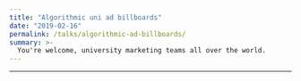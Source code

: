 ```yaml
---
title: "Algorithmic uni ad billboards"
date: "2019-02-16"
permalink: /talks/algorithmic-ad-billboards/
summary: >-
  You're welcome, university marketing teams all over the world.
---
```


---

<script>
// assumes that it's loaded inside an otherwise empty reveal layout

// from https://www.talkenglish.com/vocabulary/top-1000-verbs.aspx
const VERBS = [
  "is", "are", "has", "get", "see", "need", "know", "would", "find", "take", "want", "does", "learn", "become", "come", "include", "thank", "provide", "create", "add", "understand", "consider", "choose", "develop", "remember", "determine", "grow", "allow", "supply", "bring", "improve", "maintain", "begin", "exist", "tend", "enjoy", "perform", "decide", "identify", "continue", "protect", "require", "occur", "write", "approach", "avoid", "prepare", "build", "achieve", "believe", "receive", "seem", "discuss", "realize", "contain", "follow", "refer", "solve", "describe", "prefer", "prevent", "discover", "ensure", "expect", "invest", "reduce", "speak", "appear", "explain", "explore", "involve", "lose", "afford", "agree", "hear", "remain", "represent", "apply", "forget", "recommend", "rely", "vary", "generate", "obtain", "accept", "communicate", "complain", "depend", "enter", "happen", "indicate", "suggest", "survive", "appreciate", "compare", "imagine", "manage", "differ", "encourage", "expand", "prove", "react", "recognize", "relax", "replace", "borrow", "earn", "emphasize", "enable", "operate", "reflect", "send", "anticipate", "assume", "engage", "enhance", "examine", "install", "participate", "intend", "introduce", "relate", "settle", "assure", "attract", "distribute", "overcome", "owe", "succeed", "suffer", "throw", "acquire", "adapt", "adjust", "argue", "arise", "confirm", "encouraging", "incorporate", "justify", "organize", "ought", "possess", "relieve", "retain", "shut", "calculate", "compete", "consult", "deliver", "extend", "investigate", "negotiate", "qualify", "retire", "rid", "weigh", "arrive", "attach", "behave", "celebrate", "convince", "disagree", "establish", "ignore", "imply", "insist", "pursue", "remaining", "specify", "warn", "accuse", "admire", "admit", "adopt", "announce", "apologize", "approve", "attend", "belong", "commit", "criticize", "deserve", "destroy", "hesitate", "illustrate", "inform", "manufacturing", "persuade", "pour", "propose", "remind", "shall", "submit", "suppose", "translate", "be", "have", "use", "make", "look", "help", "go", "being", "think", "read", "keep", "start", "give", "play", "feel", "put", "set", "change", "say", "cut", "show", "try", "check", "call", "move", "pay", "let", "increase", "turn", "ask", "buy", "guard", "hold", "offer", "travel", "cook", "dance", "excuse", "live", "purchase", "deal", "mean", "fall", "produce", "search", "spend", "talk", "upset", "tell", "cost", "drive", "support", "remove", "return", "run", "appropriate", "reserve", "leave", "reach", "rest", "serve", "watch", "charge", "break", "stay", "visit", "affect", "cover", "report", "rise", "walk", "pick", "lift", "mix", "stop", "teach", "concern", "fly", "born", "gain", "save", "stand", "fail", "lead", "listen", "worry", "express", "handle", "meet", "release", "sell", "finish", "press", "ride", "spread", "spring", "wait", "display", "flow", "hit", "shoot", "touch", "cancel", "cry", "dump", "push", "select", "conflict", "die", "eat", "fill", "jump", "kick", "pass", "pitch", "treat", "abuse", "beat", "burn", "deposit", "print", "raise", "sleep", "advance", "connect", "consist", "contribute", "draw", "fix", "hire", "join", "kill", "sit", "tap", "win", "attack", "claim", "drag", "drink", "guess", "pull", "wear", "wonder", "count", "doubt", "feed", "impress", "repeat", "seek", "sing", "slide", "strip", "wish", "collect", "combine", "command", "dig", "divide", "hang", "hunt", "march", "mention", "smell", "survey", "tie", "escape", "expose", "gather", "hate", "repair", "scratch", "strike", "employ", "hurt", "laugh", "lay", "respond", "split", "strain", "struggle", "swim", "train", "wash", "waste", "convert", "crash", "fold", "grab", "hide", "miss", "permit", "quote", "recover", "resolve", "roll", "sink", "slip", "suspect", "swing", "twist", "concentrate", "estimate", "prompt", "refuse", "regret", "reveal", "rush", "shake", "shift", "shine", "steal", "suck", "surround", "bear", "dare", "delay", "hurry", "invite", "kiss", "marry", "pop", "pray", "pretend", "punch", "quit", "reply", "resist", "rip", "rub", "smile", "spell", "stretch", "tear", "wake", "wrap", "was", "like", "even", "film", "water", "been", "well", "were", "example", "own", "study", "must", "form", "air", "place", "number", "part", "field", "fish", "process", "heat", "hand", "experience", "job", "book", "end", "point", "type", "value", "body", "market", "guide", "interest", "state", "radio", "course", "company", "price", "size", "card", "list", "mind", "trade", "line", "care", "group", "risk", "word", "force", "light", "name", "school", "amount", "order", "practice", "research", "sense", "service", "piece", "web", "boss", "sport", "page", "term", "test", "answer", "sound", "focus", "matter", "soil", "board", "oil", "picture", "access", "garden", "open", "range", "rate", "reason", "according", "site", "demand", "exercise", "image", "case", "cause", "coast", "age", "boat", "record", "result", "section", "building", "mouse", "cash", "class", "dry", "plan", "store", "tax", "involved", "side", "space", "rule", "weather", "figure", "man", "model", "source", "earth", "program", "design", "feature", "purpose", "question", "rock", "act", "birth", "dog", "object", "scale", "sun", "fit", "note", "profit", "related", "rent", "speed", "style", "war", "bank", "content", "craft", "bus", "exchange", "eye", "fire", "position", "pressure", "stress", "advantage", "benefit", "box", "complete", "frame", "issue", "limited", "step", "cycle", "face", "interested", "metal", "paint", "review", "room", "screen", "structure", "view", "account", "ball", "concerned", "discipline", "ready", "share", "balance", "bit", "black", "bottom", "gift", "impact", "machine", "shape", "tool", "wind", "address", "average", "career", "culture", "pot", "sign", "table", "task", "condition", "contact", "credit", "egg", "hope", "ice", "network", "separate", "attempt", "date", "effect", "link", "perfect", "post", "star", "voice", "challenge", "friend", "warm", "brush", "couple", "debate", "exit", "experienced", "function", "lack", "plant", "spot", "summer", "taste", "theme", "track", "wing", "brain", "button", "click", "correct", "desire", "fixed", "foot", "gas", "influence", "notice", "rain", "wall", "base", "damage", "distance", "pair", "staff", "sugar", "target", "text", "author", "complicated", "discount", "file", "ground", "lesson", "officer", "phase", "reference", "register", "secure", "sky", "stage", "stick", "title", "trouble", "advanced", "bowl", "bridge", "campaign", "club", "edge", "evidence", "fan", "letter", "lock", "option", "organized", "pack", "park", "quarter", "skin", "sort", "weight", "baby", "carry", "dish", "exact", "factor", "fruit", "muscle", "traffic", "trip", "appeal", "chart", "gear", "land", "log", "lost", "net", "season", "spirit", "tree", "wave", "belt", "bench", "closed", "commission", "copy", "drop", "firm", "frequent", "progress", "project", "stuff", "ticket", "tour", "angle", "blue", "breakfast", "doctor", "dot", "dream", "essay", "father", "fee", "finance", "juice", "limit", "luck", "milk", "mixed", "mouth", "pipe", "please", "seat", "stable", "storm", "team", "amazing", "bat", "beach", "blank", "busy", "catch", "chain", "cream", "crew", "detail", "detailed", "interview", "kid", "mark", "match", "pain", "pleasure", "score", "screw", "sex", "sharp", "shop", "shower", "suit", "tone", "window", "wise", "band", "block", "bone", "calendar", "cap", "coat", "contest", "court", "cup", "district", "finger", "garage", "guarantee", "hole", "hook", "implement", "layer", "lecture", "lie", "married", "narrow", "nose", "partner", "profile", "respect", "rice", "schedule", "telephone", "tip", "bag", "battle", "bed", "bill", "bother", "cake", "code", "curve", "dimension", "ease", "farm", "fight", "gap", "grade", "horse", "host", "husband", "loan", "mistake", "nail", "noise", "occasion", "package", "pause", "phrase", "race", "sand", "sentence", "shoulder", "smoke", "stomach", "string", "surprised", "towel", "vacation", "wheel", "arm", "associate", "bet", "blow", "border", "branch", "breast", "buddy", "bunch", "chip", "coach", "cross", "document", "draft", "dust", "floor", "golf", "habit", "iron", "judge", "knife", "landscape", "league", "mail", "mess", "parent", "pattern", "pin", "pool", "pound", "request", "salary", "shame", "shelter", "shoe", "tackle", "tank", "trust", "assist", "bake", "bar", "bell", "bike", "blame", "brick", "chair", "closet", "clue", "collar", "comment", "conference", "devil", "diet", "fear", "fuel", "glove", "jacket", "lunch", "monitor", "mortgage", "nurse", "pace", "panic", "peak", "provided", "reward", "row", "sandwich", "shock", "spite", "spray", "surprise", "till", "transition", "weekend", "yard", "alarm", "bend", "bicycle", "bite", "blind", "bottle", "cable", "candle", "clerk", "cloud", "concert", "counter", "dirty", "flower", "grandfather", "harm", "knee", "lawyer", "load", "loose", "mirror", "neck", "pension", "plate", "pleased", "proposed", "ruin", "ship", "skirt", "slice", "snow", "stroke", "switch", "tired", "trash", "tune", "worried", "zone", "anger", "award", "bid", "boot", "bug", "camp", "candy", "carpet", "cat", "champion", "channel", "clock", "comfort", "cow", "crack", "disappointed", "empty", "engineer", "entrance", "fault", "grass", "guy", "highlight", "island", "joke", "jury", "leg", "lip", "mate", "nerve", "passage", "pen", "pride", "priest", "promise", "resort", "ring", "roof", "rope", "sail", "scheme", "script", "slight", "smart", "sock", "station", "toe", "tower", "truck", "witness"
];

const slidesDiv = document.querySelector(".reveal > .slides");

function randomVerb() {
  return VERBS[Math.floor(Math.random()*VERBS.length)];
}

const slideHTMLstring = `<section data-background-image="https://source.unsplash.com/random/1920x1080"><h2>${randomVerb()} your ${randomVerb()}</h2></section>`;

slidesDiv.insertAdjacentHTML('afterbegin', slideHTMLstring);
</script>

